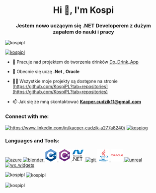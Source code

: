 <h1 align="center">Hi 👋, I'm Kospi</h1>
<h3 align="center">Jestem nowo uczącym się .NET Developerem z dużym zapałem do nauki i pracy</h3>

<p align="left"> <img src="https://komarev.com/ghpvc/?username=kospipl&label=Profile%20views&color=0e75b6&style=flat" alt="kospipl" /> </p>

<p align="left"> <a href="https://github.com/ryo-ma/github-profile-trophy"><img src="https://github-profile-trophy.vercel.app/?username=kospipl" alt="kospipl" /></a> </p>

- 🔭 Pracuje nad projektem do tworzenia drinków [Do_Drink_App](https://github.com/KospiPL/Do_Drink_App)

- 🌱 Obecnie się uczę **.Net , Oracle**

- 👨‍💻 Wszystkie moje projekty są dostępne na stronie [https://github.com/KospiPL?tab=repositories](https://github.com/KospiPL?tab=repositories)

- 📫 Jak się ze mną skontaktować **Kacper.cudzik11@gmail.com**

<h3 align="left">Connect with me:</h3>
<p align="left">
<a href="https://linkedin.com/in/https://linkedin.com/in/kacper-cudzik-a277a8240/" target="blank"><img align="center" src="https://raw.githubusercontent.com/rahuldkjain/github-profile-readme-generator/master/src/images/icons/Social/linked-in-alt.svg" alt="https://www.linkedin.com/in/kacper-cudzik-a277a8240/" height="30" width="40" /></a>
<a href="https://discord.gg/kospiog" target="blank"><img align="center" src="https://raw.githubusercontent.com/rahuldkjain/github-profile-readme-generator/master/src/images/icons/Social/discord.svg" alt="kospiog" height="30" width="40" /></a>
</p>

<h3 align="left">Languages and Tools:</h3>
<p align="left"> <a href="https://azure.microsoft.com/en-in/" target="_blank" rel="noreferrer"> <img src="https://www.vectorlogo.zone/logos/microsoft_azure/microsoft_azure-icon.svg" alt="azure" width="40" height="40"/> </a> <a href="https://www.blender.org/" target="_blank" rel="noreferrer"> <img src="https://download.blender.org/branding/community/blender_community_badge_white.svg" alt="blender" width="40" height="40"/> </a> <a href="https://www.w3schools.com/cpp/" target="_blank" rel="noreferrer"> <img src="https://raw.githubusercontent.com/devicons/devicon/master/icons/cplusplus/cplusplus-original.svg" alt="cplusplus" width="40" height="40"/> </a> <a href="https://www.w3schools.com/cs/" target="_blank" rel="noreferrer"> <img src="https://raw.githubusercontent.com/devicons/devicon/master/icons/csharp/csharp-original.svg" alt="csharp" width="40" height="40"/> </a> <a href="https://dotnet.microsoft.com/" target="_blank" rel="noreferrer"> <img src="https://raw.githubusercontent.com/devicons/devicon/master/icons/dot-net/dot-net-original-wordmark.svg" alt="dotnet" width="40" height="40"/> </a> <a href="https://git-scm.com/" target="_blank" rel="noreferrer"> <img src="https://www.vectorlogo.zone/logos/git-scm/git-scm-icon.svg" alt="git" width="40" height="40"/> </a> <a href="https://www.java.com" target="_blank" rel="noreferrer"> <img src="https://raw.githubusercontent.com/devicons/devicon/master/icons/java/java-original.svg" alt="java" width="40" height="40"/> </a> <a href="https://www.oracle.com/" target="_blank" rel="noreferrer"> <img src="https://raw.githubusercontent.com/devicons/devicon/master/icons/oracle/oracle-original.svg" alt="oracle" width="40" height="40"/> </a> <a href="https://unrealengine.com/" target="_blank" rel="noreferrer"> <img src="https://raw.githubusercontent.com/kenangundogan/fontisto/036b7eca71aab1bef8e6a0518f7329f13ed62f6b/icons/svg/brand/unreal-engine.svg" alt="unreal" width="40" height="40"/> </a> <a href="https://www.wxwidgets.org/" target="_blank" rel="noreferrer"> <img src="https://upload.wikimedia.org/wikipedia/commons/b/bb/WxWidgets.svg" alt="wx_widgets" width="40" height="40"/> </a> </p>

<p><img align="left" src="https://github-readme-stats.vercel.app/api/top-langs?username=kospipl&show_icons=true&locale=en&layout=compact" alt="kospipl" /></p>

<p>&nbsp;<img align="center" src="https://github-readme-stats.vercel.app/api?username=kospipl&show_icons=true&locale=en" alt="kospipl" /></p>

<p><img align="center" src="https://github-readme-streak-stats.herokuapp.com/?user=kospipl&" alt="kospipl" /></p>

